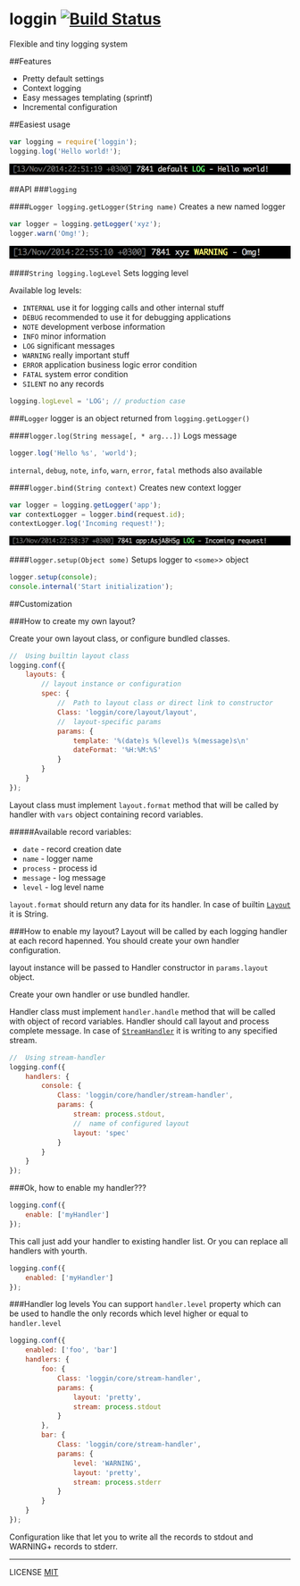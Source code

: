 loggin [![Build Status](https://travis-ci.org/fistlabs/loggin.png?branch=master)](https://travis-ci.org/fistlabs/loggin)
=========

Flexible and tiny logging system

##Features
* Pretty default settings
* Context logging
* Easy messages templating (sprintf)
* Incremental configuration

##Easiest usage
```js
var logging = require('loggin');
logging.log('Hello world!');
```
![Easiest usage example](/stuff/i/easiest-usage.png)

##API
###```logging```

####```Logger logging.getLogger(String name)```
Creates a new named logger

```js
var logger = logging.getLogger('xyz');
logger.warn('Omg!');
```
![Named logger example](/stuff/i/named-logger.png)

####```String logging.logLevel```
Sets logging level

Available log levels:
* ```INTERNAL``` use it for logging calls and other internal stuff
* ```DEBUG``` recommended to use it for debugging applications
* ```NOTE```  development verbose information
* ```INFO``` minor information
* ```LOG``` significant messages
* ```WARNING``` really important stuff
* ```ERROR``` application business logic error condition
* ```FATAL``` system error condition
* ```SILENT``` no any records

```js
logging.logLevel = 'LOG'; // production case
```

###```Logger```
logger is an object returned from ```logging.getLogger()```

####```logger.log(String message[, * arg...])```
Logs message

```js
logger.log('Hello %s', 'world');
```
```internal```, ```debug```, ```note```, ```info```, ```warn```, ```error```, ```fatal``` methods also available

####```logger.bind(String context)```
Creates new context logger
```js
var logger = logging.getLogger('app');
var contextLogger = logger.bind(request.id);
contextLogger.log('Incoming request!');
```

![Context logger example](/stuff/i/context-logger.png)

####```logger.setup(Object some)```
Setups logger to ```<some>```> object
```js
logger.setup(console);
console.internal('Start initialization');
```

##Customization

###How to create my own layout?

Create your own layout class, or configure bundled classes.

```js
//  Using builtin layout class
logging.conf({
    layouts: {
        // layout instance or configuration
        spec: {
            //  Path to layout class or direct link to constructor
            Class: 'loggin/core/layout/layout',
            //  layout-specific params
            params: {
                template: '%(date)s %(level)s %(message)s\n'
                dateFormat: '%H:%M:%S'
            }
        }
    }
});
```

Layout class must implement ```layout.format``` method that will be called by handler with ```vars``` object containing record variables.

#####Available record variables:
* ```date``` - record creation date
* ```name``` - logger name
* ```process``` - process id
* ```message``` - log message
* ```level``` - log level name

```layout.format``` should return any data for its handler. In case of builtin [```Layout```](/core/layout/layout) it is String.

###How to enable my layout?
Layout will be called by each logging handler at each record hapenned. You should create your own handler configuration.

layout instance will be passed to Handler constructor in ```params.layout``` object.

Create your own handler or use bundled handler.

Handler class must implement ```handler.handle``` method that will be called with object of record variables. Handler should call layout and process complete message. In case of [```StreamHandler```](/core/handler/stream-handler.js) it is writing to any specified stream. 

```js
//  Using stream-handler
logging.conf({
    handlers: {
        console: {
            Class: 'loggin/core/handler/stream-handler',
            params: {
                stream: process.stdout,
                //  name of configured layout
                layout: 'spec'
            }
        }
    }
});
```

###Ok, how to enable my handler???
```js
logging.conf({
    enable: ['myHandler']
});
```

This call just add your handler to existing handler list. Or you can replace all handlers with yourth.

```js
logging.conf({
    enabled: ['myHandler']
});
```

###Handler log levels
You can support ```handler.level``` property which can be used to handle the only records which level higher or equal to ```handler.level```

```js
logging.conf({
    enabled: ['foo', 'bar']
    handlers: {
        foo: {
            Class: 'loggin/core/stream-handler',
            params: {
                layout: 'pretty',
                stream: process.stdout
            }
        },
        bar: {
            Class: 'loggin/core/stream-handler',
            params: {
                level: 'WARNING',
                layout: 'pretty',
                stream: process.stderr
            }
        }
    }
});
```

Configuration like that let you to write all the records to stdout and WARNING+ records to stderr.

---------
LICENSE [MIT](LICENSE)
